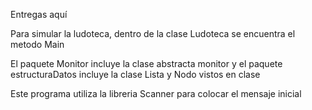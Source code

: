 Entregas aquí

Para simular la ludoteca, dentro de la clase Ludoteca se encuentra el metodo Main

El paquete Monitor incluye la clase abstracta monitor
y el paquete estructuraDatos incluye la clase Lista y Nodo vistos en clase

Este programa utiliza la libreria Scanner para colocar el mensaje inicial
